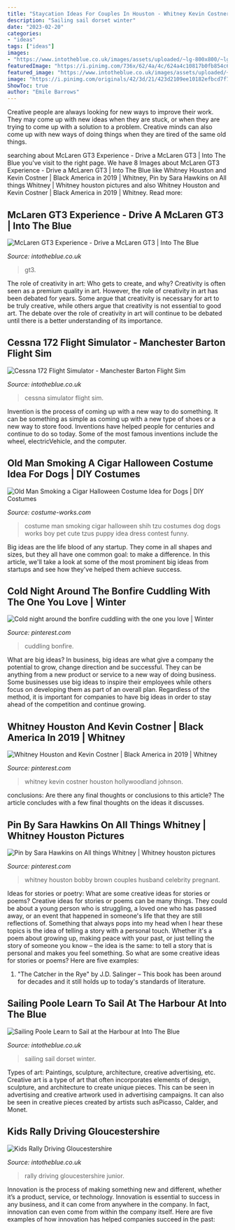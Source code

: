 ```yaml
---
title: "Staycation Ideas For Couples In Houston - Whitney Kevin Costner Houston Hollywoodland Johnson"
description: "Sailing sail dorset winter"
date: "2023-02-20"
categories:
- "ideas"
tags: ["ideas"]
images:
- "https://www.intotheblue.co.uk/images/assets/uploaded/~lg-800x800/~lg-crop-20170404_162920-350.jpg"
featuredImage: "https://i.pinimg.com/736x/62/4a/4c/624a4c10817b0fb854c602328e3039f5--whitney-houston-bobby-brown.jpg"
featured_image: "https://www.intotheblue.co.uk/images/assets/uploaded/~lg-800x800/~lg-crop-20170404_162920-350.jpg"
image: "https://i.pinimg.com/originals/42/3d/21/423d2109ee10182efbcd7f7ab664b313.jpg"
ShowToc: true
author: "Emile Barrows"
---
```



Creative people are always looking for new ways to improve their work. They may come up with new ideas when they are stuck, or when they are trying to come up with a solution to a problem. Creative minds can also come up with new ways of doing things when they are tired of the same old things.

	

		
searching about McLaren GT3 Experience - Drive a McLaren GT3 | Into The Blue you've visit to the right page. We have 8 Images about McLaren GT3 Experience - Drive a McLaren GT3 | Into The Blue like Whitney Houston and Kevin Costner | Black America in 2019 | Whitney, Pin by Sara Hawkins on All things Whitney | Whitney houston pictures and also Whitney Houston and Kevin Costner | Black America in 2019 | Whitney. Read more:
		
    
## McLaren GT3 Experience - Drive A McLaren GT3 | Into The Blue

<img loading=lazy src="https://www.intotheblue.co.uk/images/assets/uploaded/~lg-800x800/~lg-crop-McLaren-Static-122.web.jpg" onerror="this.onerror=null;this.src='https://tse4.mm.bing.net/th?id=OIP.CwfEA7oUFF-BJFYtzF04EgHaHa&amp;pid=15.1';" alt="McLaren GT3 Experience - Drive a McLaren GT3 | Into The Blue">

_Source: intotheblue.co.uk_

>gt3. 

	

The role of creativity in art: Who gets to create, and why?
Creativity is often seen as a premium quality in art. However, the role of creativity in art has been debated for years. Some argue that creativity is necessary for art to be truly creative, while others argue that creativity is not essential to good art. The debate over the role of creativity in art will continue to be debated until there is a better understanding of its importance.

    
## Cessna 172 Flight Simulator - Manchester Barton Flight Sim

<img loading=lazy src="https://www.intotheblue.co.uk/images/assets/uploaded/~lg-800x800/~lg-crop-20170404_162920-350.jpg" onerror="this.onerror=null;this.src='https://tse4.mm.bing.net/th?id=OIP.Y_bHM2cm4McgpTgAjjvtowHaHa&amp;pid=15.1';" alt="Cessna 172 Flight Simulator - Manchester Barton Flight Sim">

_Source: intotheblue.co.uk_

>cessna simulator flight sim. 

	

Invention is the process of coming up with a new way to do something. It can be something as simple as coming up with a new type of shoes or a new way to store food. Inventions have helped people for centuries and continue to do so today. Some of the most famous inventions include the wheel, electricVehicle, and the computer.

    
## Old Man Smoking A Cigar Halloween Costume Idea For Dogs | DIY Costumes

<img loading=lazy src="https://photos.costume-works.com/full/old_man_smoking_a_cigar.jpg" onerror="this.onerror=null;this.src='https://tse3.mm.bing.net/th?id=OIP.fqDcYWg0FL0V1Sfo-6cNdgHaG9&amp;pid=15.1';" alt="Old Man Smoking a Cigar Halloween Costume Idea for Dogs | DIY Costumes">

_Source: costume-works.com_

>costume man smoking cigar halloween shih tzu costumes dog dogs works boy pet cute tzus puppy idea dress contest funny. 

	

Big ideas are the life blood of any startup. They come in all shapes and sizes, but they all have one common goal: to make a difference. In this article, we'll take a look at some of the most prominent big ideas from startups and see how they've helped them achieve success.

    
## Cold Night Around The Bonfire Cuddling With The One You Love | Winter

<img loading=lazy src="https://i.pinimg.com/originals/42/3d/21/423d2109ee10182efbcd7f7ab664b313.jpg" onerror="this.onerror=null;this.src='https://tse1.mm.bing.net/th?id=OIP.jhMDGAdEpr-7B8G87-KCDwHaLK&amp;pid=15.1';" alt="Cold night around the bonfire cuddling with the one you love | Winter">

_Source: pinterest.com_

>cuddling bonfire. 

	

What are big ideas?
In business, big ideas are what give a company the potential to grow, change direction and be successful. They can be anything from a new product or service to a new way of doing business. 
Some businesses use big ideas to inspire their employees while others focus on developing them as part of an overall plan. Regardless of the method, it is important for companies to have big ideas in order to stay ahead of the competition and continue growing.

    
## Whitney Houston And Kevin Costner | Black America In 2019 | Whitney

<img loading=lazy src="https://i.pinimg.com/736x/33/f9/82/33f9821ed00cf942cc3ca1e33ecea732.jpg?b=t" onerror="this.onerror=null;this.src='https://tse1.mm.bing.net/th?id=OIP.bAV4nrfGaUrVG7BvpGCrJgHaK4&amp;pid=15.1';" alt="Whitney Houston and Kevin Costner | Black America in 2019 | Whitney">

_Source: pinterest.com_

>whitney kevin costner houston hollywoodland johnson. 

	

conclusions: Are there any final thoughts or conclusions to this article?
The article concludes with a few final thoughts on the ideas it discusses.

    
## Pin By Sara Hawkins On All Things Whitney | Whitney Houston Pictures

<img loading=lazy src="https://i.pinimg.com/736x/62/4a/4c/624a4c10817b0fb854c602328e3039f5--whitney-houston-bobby-brown.jpg" onerror="this.onerror=null;this.src='https://tse1.mm.bing.net/th?id=OIP.xWaNGo_mOdpfJYugwh7EaQHaHa&amp;pid=15.1';" alt="Pin by Sara Hawkins on All things Whitney | Whitney houston pictures">

_Source: pinterest.com_

>whitney houston bobby brown couples husband celebrity pregnant. 

	

Ideas for stories or poetry: What are some creative ideas for stories or poems?
Creative ideas for stories or poems can be many things. They could be about a young person who is struggling, a loved one who has passed away, or an event that happened in someone's life that they are still reflections of. Something that always pops into my head when I hear these topics is the idea of telling a story with a personal touch. Whether it's a poem about growing up, making peace with your past, or just telling the story of someone you know – the idea is the same: to tell a story that is personal and makes you feel something. So what are some creative ideas for stories or poems? Here are five examples: 
1. "The Catcher in the Rye" by J.D. Salinger – This book has been around for decades and it still holds up to today's standards of literature.

    
## Sailing Poole Learn To Sail At The Harbour At Into The Blue

<img loading=lazy src="https://www.intotheblue.co.uk/images/assets/uploaded/~lg-800x800/~lg-crop-dinghy1_350.jpg" onerror="this.onerror=null;this.src='https://tse3.mm.bing.net/th?id=OIP.6WKeKcqPWR7_kZKotrQWzAHaHa&amp;pid=15.1';" alt="Sailing Poole Learn to Sail at the Harbour at Into The Blue">

_Source: intotheblue.co.uk_

>sailing sail dorset winter. 

	

Types of art: Paintings, sculpture, architecture, creative advertising, etc.
Creative art is a type of art that often incorporates elements of design, sculpture, and architecture to create unique pieces. This can be seen in advertising and creative artwork used in advertising campaigns. It can also be seen in creative pieces created by artists such asPicasso, Calder, and Monet.

    
## Kids Rally Driving Gloucestershire

<img loading=lazy src="https://www.intotheblue.co.uk/images/assets/uploaded/~lg-800x800/~lg-crop-1image_350185.jpg" onerror="this.onerror=null;this.src='https://tse1.mm.bing.net/th?id=OIP.QjpZT6Qg9MVYWSuXyuZX6AHaHa&amp;pid=15.1';" alt="Kids Rally Driving Gloucestershire">

_Source: intotheblue.co.uk_

>rally driving gloucestershire junior. 

	

Innovation is the process of making something new and different, whether it’s a product, service, or technology. Innovation is essential to success in any business, and it can come from anywhere in the company. In fact, innovation can even come from within the company itself. Here are five examples of how innovation has helped companies succeed in the past:


